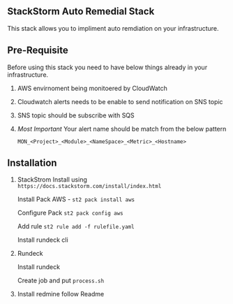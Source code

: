 ## StackStorm Auto Remedial Stack

This stack allows you to impliment auto remdiation on your infrastructure.

## Pre-Requisite
Before using this stack you need to have below things already in your infrastructure.

1. AWS envirnoment being monitoered by CloudWatch
2. Cloudwatch alerts needs to be enable to send notification on SNS topic
3. SNS topic should be subscribe with SQS
4. *Most Important* Your alert name should be match from the below pattern
      
      `MON_<Project>_<Module>_<NameSpace>_<Metric>_<Hostname>`




## Installation

1. StackStrom
      Install using `https://docs.stackstorm.com/install/index.html`
      
      Install Pack AWS - `st2 pack install aws`
      
      Configure Pack `st2 pack config aws`
      
      Add rule `st2 rule add -f rulefile.yaml`
      
      Install rundeck cli

2. Rundeck
      
      Install rundeck
      
      Create job and put `process.sh`

3. Install redmine follow Readme


